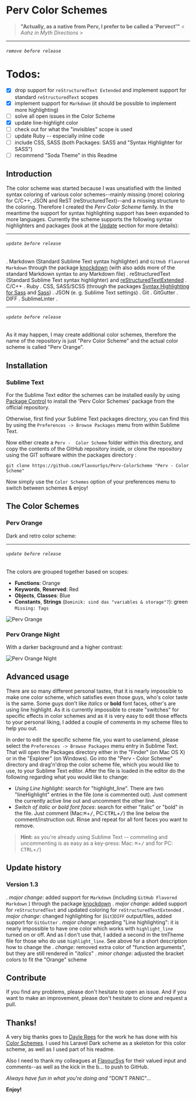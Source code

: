 # Perv Color Schemes

> **"Actually, as a native from Perv, I prefer to be called a 'Pervect'"**  < *Aahz in Myth Directions* >

-------------------------------------
###### `remove before release` ######
# Todos:
- [X] drop support for `reStructuredText Extended` and implement support for standard `reStructuredText` scopes
- [X] implement support for `Markdown` (it should be possible to implement more highlighting)
- [ ] solve all open issues in the Color Scheme
- [X] update line-highlight color
- [ ] check out for what the "invisibles" scope is used
- [ ] update Ruby -- especially inline code
- [ ] include CSS, SASS (both Packages: SASS and "Syntax Highlighter for SASS")
- [ ] recommend "Soda Theme" in this Readme

## Introduction

The color scheme was started because I was unsatisfied with the limited syntax coloring of various color schemes--mainly missing (more) coloring for C/C++, JSON and ReST (reStructuredText)--and a missing structure to the coloring.  Therefore I created the *Perv Color Scheme* family.  In the meantime the support for syntax highlighting support has been expanded to more languages.  Currently the scheme supports the following syntax highlighters and packages (look at the [Update](#update-history) section for more details):

-------------------------------------
###### `update before release` ######
. Markdown (Standard Sublime Text syntax highlighter) and `GitHub Flavored Markdown` through the package [knockdown](https://github.com/aziz/knockdown) (with also adds more of the standard Markdown syntax to any Markdown file)
. reStructuredText (Standard Sublime Text syntax highlighter) and [reStructuredTextExtended](https://github.com/jhaubrich/Jesse-s-Sublime-Mods)
. C/C++
. Ruby
. CSS, SASS/SCSS (through the packages [Syntax Highlighting for Sass](https://github.com/P233/Syntax-highlighting-for-Sass) and [Sass](https://github.com/nathos/sass-textmate-bundle))
. JSON (e. g. Sublime Text settings)
. Git
. GitGutter
. DIFF
. SublimeLinter
.

-------------------------------------
###### `update before release` ######
As it may happen, I may create additional color schemes, therefore the name of the repository is just "Perv Color Scheme" and the actual color scheme is called "Perv Orange".

## Installation

### Sublime Text

For the Sublime Text editor the schemes can be installed easily by using [Package Control](http://wbond.net/sublime_packages/package_control) to install the 'Perv Color Schemes' package from the official repository.

Otherwise, first find your Sublime Text packages directory, you can find this by using the `Preferences -> Browse Packages` menu from within Sublime Text.

Now either create a `Perv -  Color Scheme` folder within this directory, and copy the contents of the GitHub repository inside, or clone the repository using the GIT software within the packages directory :

    git clone https://github.com/FlavourSys/Perv-ColorScheme "Perv - Color Scheme"

Now simply use the `Color Schemes` option of your preferences menu to switch between schemes & enjoy!

## The Color Schemes

### Perv Orange

Dark and retro color scheme:

-------------------------------------
###### `update before release` ######
The colors are grouped together based on scopes:
+ **Functions**: Orange
+ **Keywords**, **Reserved**: Red
+ **Objects**, **Classes**: Blue
+ **Constants**, **Strings** (`Dominik: sind das "variables & storage"?`): green
`Missing: Tags`

![Perv Orange](https://raw.github.com/FlavourSys/Perv-ColorScheme/master/screenshots/perv-orange.png)

### Perv Orange Night

With a darker background and a higher contrast:

![Perv Orange Night](https://raw.github.com/FlavourSys/Perv-ColorScheme/master/screenshots/perv-orange-night.png)


## Advanced usage

There are so many different personal tastes, that it is nearly impossible to make one color scheme, which satisfies even those guys, who's color taste is the same.  Some guys don't like *italics* or **bold** font faces, other's are using line highlight.  As it is currently impossible to create "switches" for specific effects in color schemes and as it is very easy to edit those effects to your personal liking, I added a couple of comments in my scheme files to help you out.

In order to edit the specific scheme file, you want to use/amend, please select the `Preferences -> Browse Packages` menu entry in Sublime Text.  That will open the Packages directory either in the "Finder" (on Mac OS X) or in the "Explorer" (on Windows).  Go into the "Perv - Color Scheme" directory and drag'n'drop the color scheme file, which you would like to use, to your Sublime Text editor.  After the file is loaded in the editor do the following regarding what you would like to change:

+ *Using Line highlight*: search for "highlight_line". There are two "lineHighlight" entries in the file (one is commented out). Just comment the currently active line out and uncomment the other line.
+ *Switch of italic or bold font faces*: search for either "italic" or "bold" in the file.  Just comment (Mac:<kbd>&#x2318;</kbd>+<kbd>/</kbd>, PC:<kbd>CTRL</kbd>+<kbd>/</kbd>) the line below the comment/instruction out.  Rinse and repeat for all font faces you want to remove.

> **Hint:** as you're already using Sublime Text -- commeting and uncommenting is as easy as a key-press: Mac: <kbd>&#x2318;</kbd>+<kbd>/</kbd> and for PC: <kbd>CTRL</kbd>+<kbd>/</kbd>)

## Update history

### Version 1.3

. *major change*: added support for `Markdown` (including `GitHub Flavored Markdown` ) through the package [knockdown](https://github.com/aziz/knockdown)
. *major change*: added support for `reStructuredText` and updated coloring for `reStructuredTextExtended`
. *major change*: changed highlighting for (`Git`)`DIFF` output/files, added support for `GitGutter`
. *major change*: regarding "Line highlighting": it is nearly impossible to have one color which works with `highlight_line` turned on or off.  And as I don't use that, I added a second in the tmTheme file for those who do use `highlight_line`. See above for a short description how to change the
. *change*: removed extra color of "function arguments", but they are still rendered in "*italics*"
. *minor change*: adjusted the bracket colors to fit the "Orange" scheme


## Contribute

If you find any problems, please don't hesitate to open an issue.  And if you want to make an improvement, please don't hesitate to clone and request a pull.


## Thanks!

A very big thanks goes to [Dayle Rees](https://github.com/daylerees) for the work he has done with his [Color Schemes](https://github.com/daylerees/colour-schemes).  I used his Laravel Dark scheme as a skeleton for this color scheme, as well as I used part of his readme.

Also I need to thank my colleagues at [FlavourSys](http://www.flavoursys.com) for their valued input and comments--as well as the kick in the b... to push to GitHub.

*Always have fun in what you're doing and* "DON'T PANIC"...

**Enjoy!**
